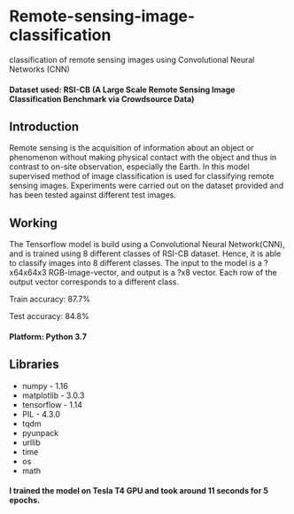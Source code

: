 # Remote-sensing-image-classification
classification of remote sensing images using Convolutional Neural Networks (CNN)

#### Dataset used: RSI-CB (A Large Scale Remote Sensing Image Classification Benchmark via Crowdsource Data)

## Introduction
Remote sensing is the acquisition of information about an object or phenomenon without making physical contact with the object
and thus in contrast to on-site observation, especially the Earth.
In this model supervised method of image classification is used for classifying remote sensing images. Experiments were carried out on the
dataset provided and has been tested against different test images.

## Working
The Tensorflow model is build using a Convolutional Neural Network(CNN), and is trained using 8 different classes of RSI-CB
dataset. Hence, it is able to classify images into 8 different classes. The input to the model is a ?x64x64x3 RGB-image-vector,
and output is a ?x8 vector. Each row of the output vector corresponds to a different class.

Train accuracy: 87.7%

Test accuracy: 84.8%

#### Platform: Python 3.7

## Libraries
*   numpy      - 1.16
*   matplotlib - 3.0.3
*   tensorflow - 1.14
*   PIL        - 4.3.0
*   tqdm
*   pyunpack
*   urllib
*   time
*   os
*   math


#### I trained the model on Tesla T4 GPU and took around 11 seconds for 5 epochs.
